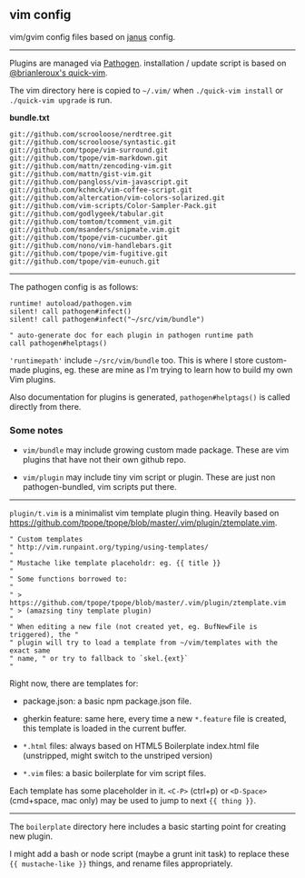 ## vim config

vim/gvim config files based on [janus](https://github.com/carlhuda/janus) config.

---

Plugins are managed via
[Pathogen](https://github.com/tpope/vim-pathogen). installation / update
script is based on [@brianleroux's quick-vim](https://github.com/brianleroux/quick-vim).

The vim directory here is copied to `~/.vim/` when `./quick-vim install` or
`./quick-vim upgrade` is run.

**bundle.txt**

```
git://github.com/scrooloose/nerdtree.git
git://github.com/scrooloose/syntastic.git
git://github.com/tpope/vim-surround.git
git://github.com/tpope/vim-markdown.git
git://github.com/mattn/zencoding-vim.git
git://github.com/mattn/gist-vim.git
git://github.com/pangloss/vim-javascript.git
git://github.com/kchmck/vim-coffee-script.git
git://github.com/altercation/vim-colors-solarized.git
git://github.com/vim-scripts/Color-Sampler-Pack.git
git://github.com/godlygeek/tabular.git
git://github.com/tomtom/tcomment_vim.git
git://github.com/msanders/snipmate.vim.git
git://github.com/tpope/vim-cucumber.git
git://github.com/nono/vim-handlebars.git
git://github.com/tpope/vim-fugitive.git
git://github.com/tpope/vim-eunuch.git
```

---

The pathogen config is as follows:

```vim
runtime! autoload/pathogen.vim
silent! call pathogen#infect()
silent! call pathogen#infect("~/src/vim/bundle")

" auto-generate doc for each plugin in pathogen runtime path
call pathogen#helptags()
```

`'runtimepath'` include `~/src/vim/bundle` too. This is where I store
custom-made plugins, eg. these are mine as I'm trying to learn how to build my
own Vim plugins.

Also documentation for plugins is generated, `pathogen#helptags()` is called
directly from there.

### Some notes

* `vim/bundle` may include growing custom made package. These are vim plugins
  that have not their own github repo.

* `vim/plugin` may include tiny vim script or plugin. These are just non
  pathogen-bundled, vim scripts put there.

---

`plugin/t.vim` is a minimalist vim template plugin thing. Heavily based on
https://github.com/tpope/tpope/blob/master/.vim/plugin/ztemplate.vim.

```vim
" Custom templates
" http://vim.runpaint.org/typing/using-templates/
"
" Mustache like template placeholdr: eg. {{ title }}
"
" Some functions borrowed to:
"
" > https://github.com/tpope/tpope/blob/master/.vim/plugin/ztemplate.vim
" > (amazsing tiny template plugin)
"
" When editing a new file (not created yet, eg. BufNewFile is triggered), the "
" plugin will try to load a template from ~/vim/templates with the exact same
" name, " or try to fallback to `skel.{ext}`
"
```

Right now, there are templates for:

* package.json:
a basic npm package.json file.

* gherkin feature:
same here, every time a new `*.feature` file is created,
this template is loaded in the current buffer.

* `*.html` files:
always based on HTML5 Boilerplate index.html file (unstripped, might switch to
the unstriped version)

* `*.vim` files: a basic boilerplate for vim script files.

Each template has some placeholder in it. `<C-P>` (ctrl+p) or `<D-Space>`
(cmd+space, mac only) may be used to jump to next `{{ thing }}`.

---

The `boilerplate` directory here includes a basic starting point for creating new plugin.

I might add a bash or node script (maybe a grunt init task) to replace these
`{{ mustache-like }}` things, and rename files appropriately.

